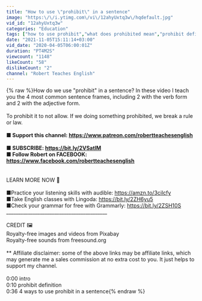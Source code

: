 ```yaml
---
title: "How to use \"prohibit\" in a sentence"
image: "https:\/\/i.ytimg.com\/vi\/12ahyUxtq3w\/hqdefault.jpg"
vid_id: "12ahyUxtq3w"
categories: "Education"
tags: ["how to use prohibit","what does prohibited mean","prohibit definition"]
date: "2021-11-05T15:11:14+03:00"
vid_date: "2020-04-05T06:00:01Z"
duration: "PT4M2S"
viewcount: "1148"
likeCount: "58"
dislikeCount: "2"
channel: "Robert Teaches English"
---
```

{% raw %}How do we use &quot;prohibit&quot; in a sentence? In these video I teach you the 4 most common sentence frames, including 2 with the verb form and 2 with the adjective form. <br /><br />To prohibit it to not allow. If we doing something prohibited, we break a rule or law.<br />__________________________________________<br />■ Support this channel: <a rel="nofollow" target="blank" href="https://www.patreon.com/robertteachesenglish">https://www.patreon.com/robertteachesenglish</a><br /><br />■ SUBSCRIBE: <a rel="nofollow" target="blank" href="https://bit.ly/2VSatlM">https://bit.ly/2VSatlM</a><br />■ Follow Robert on FACEBOOK: <a rel="nofollow" target="blank" href="https://www.facebook.com/robertteachesenglish">https://www.facebook.com/robertteachesenglish</a><br />__________________________________________<br /><br />LEARN MORE NOW 📖 <br /><br />■Practice your listening skills with audible: <a rel="nofollow" target="blank" href="https://amzn.to/3cilcfy">https://amzn.to/3cilcfy</a><br />■Take English classes with Lingoda: <a rel="nofollow" target="blank" href="https://bit.ly/2ZH6yu5">https://bit.ly/2ZH6yu5</a><br />■Check your grammar for free with Grammarly: <a rel="nofollow" target="blank" href="https://bit.ly/2ZSH10S">https://bit.ly/2ZSH10S</a><br />__________________________________________<br /><br />CREDIT 🖼️<br />Royalty-free images and videos from Pixabay<br />Royalty-free sounds from freesound.org<br /><br />** Affiliate disclaimer: some of the above links may be affiliate links, which may generate me a sales commission at no extra cost to you. It just helps to support my channel. <br /><br />0:00 intro <br />0:10 prohibit definition<br />0:36 4 ways to use prohibit in a sentence{% endraw %}
